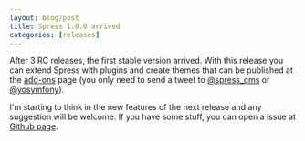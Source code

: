```yaml
---
layout: blog/post
title: Spress 1.0.0 arrived
categories: [releases]
---
```

After 3 RC releases, the first stable version arrived. With this release you can
extend Spress with plugins and create themes that can be published at the
[add-ons](<{{ site.url }}/add-ons>) page (you only need to send a tweet to 
[@spress_cms][url_spress_cms] or [@yosymfony][url_yosymfony]).

I'm starting to think in the new features of the next release and any suggestion
will be welcome. If you have some stuff, you can open a issue at
[Github page](https://github.com/yosymfony/Spress/issues).

[url_spress_cms]: http://twitter.com/spress_cms/
[url_yosymfony]: http://twitter.com/yosymfony/